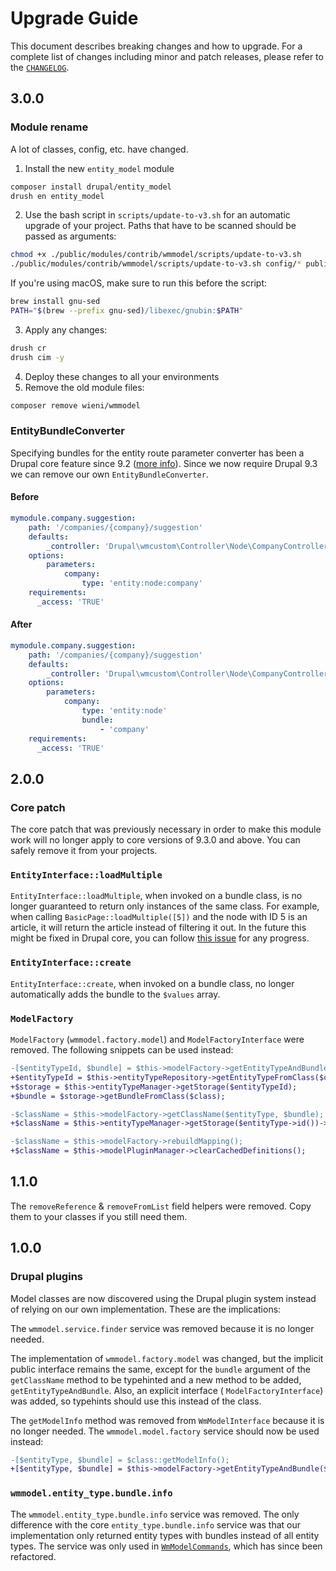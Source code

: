 # Upgrade Guide

This document describes breaking changes and how to upgrade. For a complete list of changes including minor and patch releases, please refer to the [`CHANGELOG`](CHANGELOG.md).

## 3.0.0
### Module rename
A lot of classes, config, etc. have changed.

1. Install the new `entity_model` module

```bash
composer install drupal/entity_model
drush en entity_model
```

2. Use the bash script in `scripts/update-to-v3.sh` for an
   automatic upgrade of your project. Paths that have to be scanned should be passed as arguments:

```bash
chmod +x ./public/modules/contrib/wmmodel/scripts/update-to-v3.sh
./public/modules/contrib/wmmodel/scripts/update-to-v3.sh config/* public/modules/custom/* public/themes/custom/* public/sites/*
```

If you're using macOS, make sure to run this before the script:
```bash
brew install gnu-sed
PATH="$(brew --prefix gnu-sed)/libexec/gnubin:$PATH"
```

3. Apply any changes:

```bash
drush cr
drush cim -y
```

4. Deploy these changes to all your environments
5. Remove the old module files:

```bash
composer remove wieni/wmmodel
```

### EntityBundleConverter
Specifying bundles for the entity route parameter converter has been a Drupal core feature since 9.2 
([more info](https://www.drupal.org/node/3155568)). Since we now require Drupal 9.3 we can remove our own 
`EntityBundleConverter`.

#### Before
```yml
mymodule.company.suggestion:
    path: '/companies/{company}/suggestion'
    defaults:
        _controller: 'Drupal\wmcustom\Controller\Node\CompanyController::addSuggestion'
    options:
        parameters:
            company:
                type: 'entity:node:company'
    requirements:
      _access: 'TRUE'
```

#### After
```yml
mymodule.company.suggestion:
    path: '/companies/{company}/suggestion'
    defaults:
        _controller: 'Drupal\wmcustom\Controller\Node\CompanyController::addSuggestion'
    options:
        parameters:
            company:
                type: 'entity:node'
                bundle:
                    - 'company'
    requirements:
      _access: 'TRUE'
```

## 2.0.0
### Core patch
The core patch that was previously necessary in order to make this module work will no longer apply to core versions of 
9.3.0 and above. You can safely remove it from your projects.

### `EntityInterface::loadMultiple`
`EntityInterface::loadMultiple`, when invoked on a bundle class, is no longer guaranteed to return only instances of the
same class. For example, when calling `BasicPage::loadMultiple([5])` and the node with ID 5 is an article, it will 
return the article instead of filtering it out. In the future this might be fixed in Drupal core, you can follow 
[this issue](https://www.drupal.org/project/drupal/issues/3252421) for any progress. 

### `EntityInterface::create`
`EntityInterface::create`, when invoked on a bundle class, no longer automatically adds the bundle to the `$values` array.

### `ModelFactory`
`ModelFactory` (`wmmodel.factory.model`) and `ModelFactoryInterface` were removed. The following snippets can be used instead:

```diff
-[$entityTypeId, $bundle] = $this->modelFactory->getEntityTypeAndBundle($class);
+$entityTypeId = $this->entityTypeRepository->getEntityTypeFromClass($class);
+$storage = $this->entityTypeManager->getStorage($entityTypeId);
+$bundle = $storage->getBundleFromClass($class);
```

```diff
-$className = $this->modelFactory->getClassName($entityType, $bundle);
+$className = $this->entityTypeManager->getStorage($entityType->id())->getEntityClass($bundle);
```

```diff
-$className = $this->modelFactory->rebuildMapping();
+$className = $this->modelPluginManager->clearCachedDefinitions();
```

## 1.1.0
The `removeReference` & `removeFromList` field helpers were removed. Copy them to your classes if you still need them.

## 1.0.0
### Drupal plugins
Model classes are now discovered using the Drupal plugin system instead
of relying on our own implementation. These are the implications: 

The `wmmodel.service.finder` service was removed because it
is no longer needed.

The implementation of `wmmodel.factory.model` was changed, but the
implicit public interface remains the same, except for the `bundle`
argument of the `getClassName` method to be typehinted and a new method
to be added, `getEntityTypeAndBundle`. Also, an explicit interface (
`ModelFactoryInterface`) was added, so typehints should use this instead
of the class.

The `getModelInfo` method was removed from `WmModelInterface` because it
is no longer needed. The `wmmodel.model.factory` service should now be
used instead:
```diff
-[$entityType, $bundle] = $class::getModelInfo();
+[$entityType, $bundle] = $this->modelFactory->getEntityTypeAndBundle($class);
```

### `wmmodel.entity_type.bundle.info`
The `wmmodel.entity_type.bundle.info` service was removed. The only
difference with the core `entity_type.bundle.info` service was that our
implementation only returned entity types with bundles instead of all
entity types. The service was only used in
[`WmModelCommands`](src/Commands/WmModelCommands.php), which has since
been refactored.
